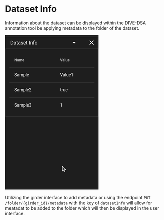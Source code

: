 
# Dataset Info

Information about the dataset can be displayed within the DIVE-DSA annotation tool be applying metadata to the folder of the dataset.

![Dataset Info](images/General/DatasetInfo.png)


Utilizing the girder interface to add metadata or using the endpoint 
`PUT /folder/{girder_id}/metadata` 
with the key of `datasetInfo` will allow for meatadat to be added to the folder which will then be displayed in the user interface.


